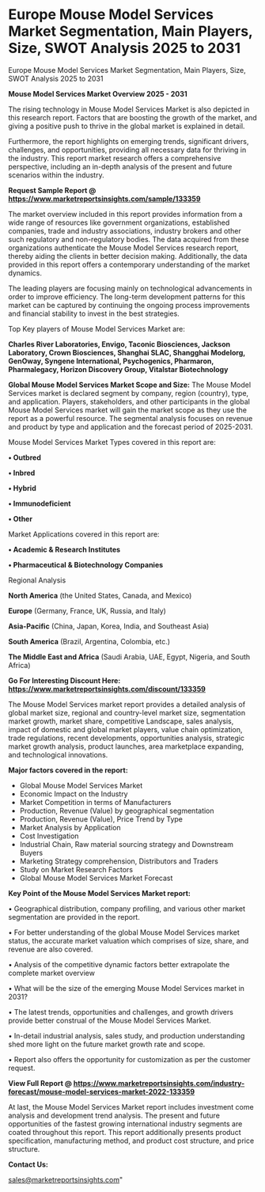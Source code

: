 # Europe Mouse Model Services Market Segmentation, Main Players, Size, SWOT Analysis 2025 to 2031
Europe Mouse Model Services Market Segmentation, Main Players, Size, SWOT Analysis 2025 to 2031

<Strong> Mouse Model Services Market Overview 2025 - 2031</strong>

The rising technology in Mouse Model Services Market is also depicted in this research report. Factors that are boosting the growth of the market, and giving a positive push to thrive in the global market is explained in detail.

Furthermore, the report highlights on emerging trends, significant drivers, challenges, and opportunities, providing all necessary data for thriving in the industry. This report market research offers a comprehensive perspective, including an in-depth analysis of the present and future scenarios within the industry.

<strong>Request Sample Report @ <a href=https://www.marketreportsinsights.com/sample/133359>https://www.marketreportsinsights.com/sample/133359</a></strong>

The market overview included in this report provides information from a wide range of resources like government organizations, established companies, trade and industry associations, industry brokers and other such regulatory and non-regulatory bodies. The data acquired from these organizations authenticate the Mouse Model Services research report, thereby aiding the clients in better decision making. Additionally, the data provided in this report offers a contemporary understanding of the market dynamics.

The leading players are focusing mainly on technological advancements in order to improve efficiency. The long-term development patterns for this market can be captured by continuing the ongoing process improvements and financial stability to invest in the best strategies.

Top Key players of Mouse Model Services Market are:

<strong>Charles River Laboratories, Envigo, Taconic Biosciences, Jackson Laboratory, Crown Biosciences, Shanghai SLAC, Shangghai Modelorg, GenOway, Syngene International, Psychogenics, Pharmaron, Pharmalegacy, Horizon Discovery Group, Vitalstar Biotechnology</strong>

<strong><b>Global Mouse Model Services Market Scope and Size:</b></strong>
The Mouse Model Services market is declared segment by company, region (country), type, and application. Players, stakeholders, and other participants in the global Mouse Model Services market will gain the market scope as they use the report as a powerful resource. The segmental analysis focuses on revenue and product by type and application and the forecast period of 2025-2031.

Mouse Model Services Market Types covered in this report are:

<strong>• Outbred

• Inbred

• Hybrid

• Immunodeficient

• Other</strong>

Market Applications covered in this report are:

<strong>• Academic & Research Institutes

• Pharmaceutical & Biotechnology Companies</strong> 

Regional Analysis

<strong>North America</strong> (the United States, Canada, and Mexico)

<strong>Europe</strong> (Germany, France, UK, Russia, and Italy)

<strong>Asia-Pacific</strong> (China, Japan, Korea, India, and Southeast Asia)

<strong>South America</strong> (Brazil, Argentina, Colombia, etc.)

<strong>The Middle East and Africa</strong> (Saudi Arabia, UAE, Egypt, Nigeria, and South Africa)

<strong>Go For Interesting Discount Here: <a href=https://www.marketreportsinsights.com/discount/133359>https://www.marketreportsinsights.com/discount/133359</a></strong>

The Mouse Model Services market report provides a detailed analysis of global market size, regional and country-level market size, segmentation market growth, market share, competitive Landscape, sales analysis, impact of domestic and global market players, value chain optimization, trade regulations, recent developments, opportunities analysis, strategic market growth analysis, product launches, area marketplace expanding, and technological innovations.

<strong><b>Major factors covered in the report:</b></strong>
<ul>
  <li>Global Mouse Model Services Market </li>
  <li>Economic Impact on the Industry</li>
  <li>Market Competition in terms of Manufacturers</li>
  <li>Production, Revenue (Value) by geographical segmentation</li>
  <li>Production, Revenue (Value), Price Trend by Type</li>
  <li>Market Analysis by Application</li>
  <li>Cost Investigation</li>
  <li>Industrial Chain, Raw material sourcing strategy and Downstream Buyers</li>
  <li>Marketing Strategy comprehension, Distributors and Traders</li>
  <li>Study on Market Research Factors</li>
  <li>Global Mouse Model Services Market Forecast</li>
</ul>

<strong><b>Key Point of the Mouse Model Services Market report:</b></strong>

• Geographical distribution, company profiling, and various other market segmentation are provided in the report.

• For better understanding of the global Mouse Model Services market status, the accurate market valuation which comprises of size, share, and revenue are also covered.

• Analysis of the competitive dynamic factors better extrapolate the complete market overview

• What will be the size of the emerging Mouse Model Services market in 2031?

• The latest trends, opportunities and challenges, and growth drivers provide better construal of the Mouse Model Services Market.

• In-detail industrial analysis, sales study, and production understanding shed more light on the future market growth rate and scope.

• Report also offers the opportunity for customization as per the customer request.

<strong><b>View Full Report @ <a href=https://www.marketreportsinsights.com/industry-forecast/mouse-model-services-market-2022-133359>https://www.marketreportsinsights.com/industry-forecast/mouse-model-services-market-2022-133359</a></b></strong>


At last, the Mouse Model Services Market report includes investment come analysis and development trend analysis. The present and future opportunities of the fastest growing international industry segments are coated throughout this report. This report additionally presents product specification, manufacturing method, and product cost structure, and price structure.

<strong>Contact Us:</strong>

sales@marketreportsinsights.com"
